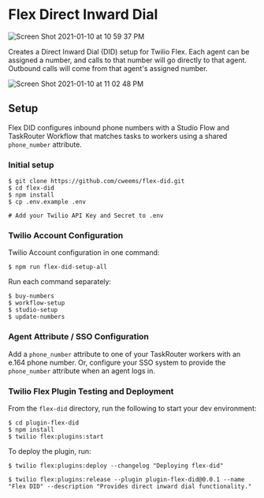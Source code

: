 # Flex Direct Inward Dial

![Screen Shot 2021-01-10 at 10 59 37 PM](https://user-images.githubusercontent.com/1418949/104153583-9468df00-5397-11eb-965f-43e41040917f.png)

Creates a Direct Inward Dial (DID) setup for Twilio Flex. Each agent can be assigned a number, and calls to that number will go directly to that agent. Outbound calls will come from that agent's assigned number.

![Screen Shot 2021-01-10 at 11 02 48 PM](https://user-images.githubusercontent.com/1418949/104153867-4e604b00-5398-11eb-8bbc-d3cb66236532.png)

## Setup

Flex DID configures inbound phone numbers with a Studio Flow and TaskRouter Workflow that matches tasks to workers using a shared `phone_number` attribute.

### Initial setup

```shell
$ git clone https://github.com/cweems/flex-did.git
$ cd flex-did
$ npm install
$ cp .env.example .env

# Add your Twilio API Key and Secret to .env
```

### Twilio Account Configuration

Twilio Account configuration in one command:

```shell
$ npm run flex-did-setup-all
```

Run each command separately:

```shell
$ buy-numbers
$ workflow-setup
$ studio-setup
$ update-numbers
```

### Agent Attribute / SSO Configuration

Add a `phone_number` attribute to one of your TaskRouter workers with an e.164 phone number. Or, configure your SSO system to provide the `phone_number` attribute when an agent logs in.

### Twilio Flex Plugin Testing and Deployment

From the `flex-did` directory, run the following to start your dev environment:

```shell
$ cd plugin-flex-did
$ npm install
$ twilio flex:plugins:start
```

To deploy the plugin, run:

```shell
$ twilio flex:plugins:deploy --changelog "Deploying flex-did"

$ twilio flex:plugins:release --plugin plugin-flex-did@0.0.1 --name "Flex DID" --description "Provides direct inward dial functionality."
```
